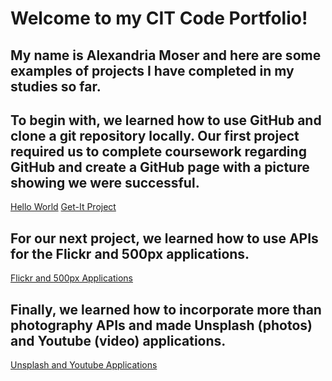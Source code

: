 # Welcome to my CIT Code Portfolio!

## My name is Alexandria Moser and here are some examples of projects I have completed in my studies so far.

## To begin with, we learned how to use GitHub and clone a git repository locally. Our first project required us to complete coursework regarding GitHub and create a GitHub page with a picture showing we were successful.
[Hello World](https://github.com/amoser7/hello-world)
[Get-It Project](https://uo-cit.github.io/p2-17S-amoser7/)

## For our next project, we learned how to use APIs for the Flickr and 500px applications.
[Flickr and 500px Applications](https://uo-cit.github.io/p3-17s-amoser7/)

## Finally, we learned how to incorporate more than photography APIs and made Unsplash (photos) and Youtube (video) applications.
[Unsplash and Youtube Applications](https://uo-cit.github.io/p4-17s-amoser7/)
